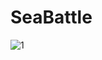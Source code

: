 # SeaBattle
 ![1](https://github.com/NikitaBagulov/SeaBattle/assets/117837048/358aa662-34a2-41b5-978e-aa5d13135248)

